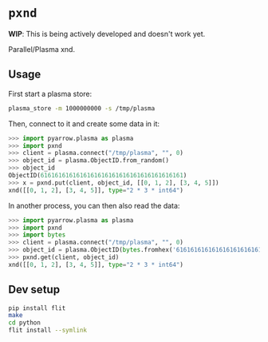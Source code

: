 # `pxnd`

**WIP**: This is being actively developed and doesn't work yet.

Parallel/Plasma xnd.

## Usage
First start a plasma store:

```bash
plasma_store -m 1000000000 -s /tmp/plasma
```

Then, connect to it and create some data in it:

```python
>>> import pyarrow.plasma as plasma
>>> import pxnd
>>> client = plasma.connect("/tmp/plasma", "", 0)
>>> object_id = plasma.ObjectID.from_random()
>>> object_id
ObjectID(6161616161616161616161616161616161616161)
>>> x = pxnd.put(client, object_id, [[0, 1, 2], [3, 4, 5]])
xnd([[0, 1, 2], [3, 4, 5]], type="2 * 3 * int64")
```

In another process, you can then also read the data:

```python
>>> import pyarrow.plasma as plasma
>>> import pxnd
>>> import bytes
>>> client = plasma.connect("/tmp/plasma", "", 0)
>>> object_id = plasma.ObjectID(bytes.fromhex('6161616161616161616161616161616161616161'))
>>> pxnd.get(client, object_id)
xnd([[0, 1, 2], [3, 4, 5]], type="2 * 3 * int64")
```

## Dev setup

```bash
pip install flit
make
cd python
flit install --symlink
```

